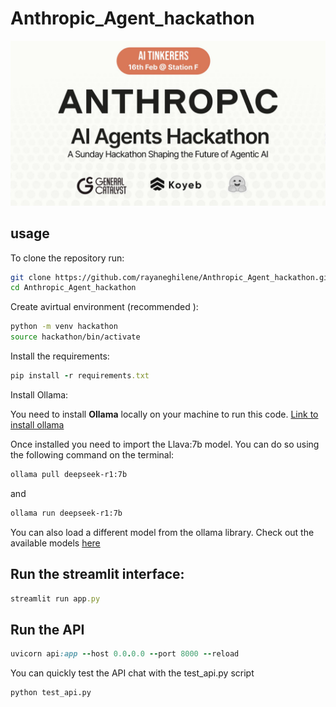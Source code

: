 # Anthropic_Agent_hackathon

![Anthropic agent hackathon image](https://github.com/rayaneghilene/Anthropic_Agent_hackathon/blob/main/Images/image.png)

## usage
To clone the repository run: 

```bash
git clone https://github.com/rayaneghilene/Anthropic_Agent_hackathon.git
cd Anthropic_Agent_hackathon
```


Create avirtual environment (recommended ):
```bash
python -m venv hackathon
source hackathon/bin/activate
```



Install the requirements:

```ruby
pip install -r requirements.txt
```


Install Ollama:

You need to install **Ollama** locally on your machine to run this code. [Link to install ollama](https://ollama.com/) 

Once installed you need to import the Llava:7b model. You can do so using the following command on the terminal:

```bash
ollama pull deepseek-r1:7b
```
and 
```bash
ollama run deepseek-r1:7b
```

You can also load a different model from the ollama library. Check out the available models [here]( https://ollama.com/library)




## Run the streamlit interface:
```ruby
streamlit run app.py
```

## Run the API 
```ruby
uvicorn api:app --host 0.0.0.0 --port 8000 --reload
```

You can quickly test the API chat with the test_api.py script

```bash
python test_api.py
```
